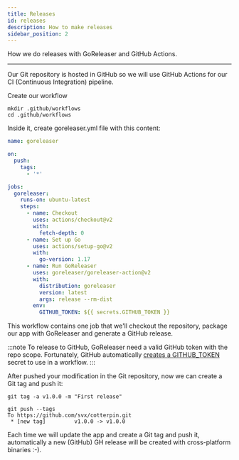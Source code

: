 ```yaml
---
title: Releases
id: releases
description: How to make releases
sidebar_position: 2
---
```


How we do releases with GoReleaser and GitHub Actions.

---

Our Git repository is hosted in GitHub so we will use GitHub Actions for our CI (Continuous Integration) pipeline.

Create our workflow

```shell
mkdir .github/workflows
cd .github/workflows
```

Inside it, create goreleaser.yml file with this content:

```yml
name: goreleaser

on:
  push:
    tags:
      - '*'

jobs:
  goreleaser:
    runs-on: ubuntu-latest
    steps:
      - name: Checkout
        uses: actions/checkout@v2
        with:
          fetch-depth: 0
      - name: Set up Go
        uses: actions/setup-go@v2
        with:
          go-version: 1.17
      - name: Run GoReleaser
        uses: goreleaser/goreleaser-action@v2
        with:
          distribution: goreleaser
          version: latest
          args: release --rm-dist
        env:
          GITHUB_TOKEN: ${{ secrets.GITHUB_TOKEN }}
```

This workflow contains one job that we'll checkout the repository, package our app with GoReleaser and generate a GitHub release.

:::note
To release to GitHub, GoReleaser need a valid GitHub token with the repo scope.
Fortunately, GitHub automatically [creates a GITHUB_TOKEN](https://docs.github.com/en/actions/reference/authentication-in-a-workflow#about-the-github_token-secret) secret to use in a workflow.
:::

After pushed your modification in the Git repository, now we can create a Git tag and push it:

```shell
git tag -a v1.0.0 -m "First release"

git push --tags
To https://github.com/svx/cotterpin.git
 * [new tag]         v1.0.0 -> v1.0.0
```

Each time we will update the app and create a Git tag and push it, automatically a new (GitHub) GH release will be created with cross-platform binaries :-).
